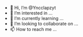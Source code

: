 - 👋 Hi, I’m @Yncclapzyt
- 👀 I’m interested in ...
- 🌱 I’m currently learning ...
- 💞️ I’m looking to collaborate on ...
- 📫 How to reach me ...

<!---
Yncclapzyt/Yncclapzyt is a ✨ special ✨ repository because its `README.md` (this file) appears on your GitHub profile.
You can click the Preview link to take a look at your changes.
--->
